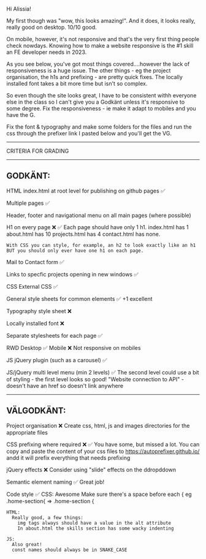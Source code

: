 Hi Alissia!

My first though was "wow, this looks amazing!". And it does, it looks really, really good on desktop. 10/10 good.

On mobile, however, it's not responsive and that's the very first thing people check nowdays. Knowing how to make a website responsive is the #1 skill an FE developer needs in 2023.

As you see below, you've got most things covered....however the lack of responsiveness is a huge issue. The other things -  eg the project organisation, the h1s and prefixing - are pretty quick fixes. The locally installed font takes a bit more time but isn't so complex.

So even though the site looks great, I have to be consistent withh everyone else in the class so I can't give you a Godkänt unless it's responsive to some degree. Fix the responsiveness - ie make it adapt to mobiles and you have the G.

Fix the font & typography and make some folders for the files and run the css through the prefixer link I pasted below and you'll get the VG.


*************************************

CRITERIA FOR GRADING

*************************************

GODKÄNT:
-------------------------------------

HTML
  index.html at root level for publishing on github pages ✅

  Multiple pages ✅

  Header, footer and navigational menu on all main pages (where possible)

  H1 on every page ❌ ✅
     Each page should have only 1 h1.
       index.html has 1
       about.html has 10
       projects.html has 4
       contact.html has none.

    With CSS you can style, for example, an h2 to look exactly like an h1 BUT you should only ever have one h1 on each page.

  Mail to Contact form ✅

  Links to specfic projects opening in new windows ✅

CSS
  External CSS ✅

  General style sheets for common elements ✅
   +1 excellent

  Typography style sheet ❌

  Locally installed font ❌
  
  Separate stylesheets for each page ✅

  RWD
    Desktop ✅
    Mobile ❌
      Not responsive on mobiles

JS
  jQuery plugin (such as a carousel) ✅

  JS/jQuery multi level menu (min 2 levels) ✅
    The second level could use a bit of styling - the first level looks so good!
    "Website connection to API" - doesn't have an href so doesn't link anywhere

-------------------------------------

VÄLGODKÄNT:
-------------------------------------

  Project organisation ❌
    Create css, html, js and images directories for the appropriate files

  CSS prefixing where required ❌ ✅
    You have some, but missed a lot. You can copy and paste the content of your css files to https://autoprefixer.github.io/ andd it will prefix everything that needs prefixing

  jQuery effects ❌
    Consider using "slide" effects on the ddropddown

  Semantic element naming  ✅
    Great job!

  Code style ✅ 
    CSS: Awesome
      Make sure there's a space before each { 
        eg .home-section{ => .home-section {

    HTML: 
      Really good, a few things:
        img tags always should have a value in the alt attribute
        In about.html the skills section has some wacky indenting

    JS: 
      Also great!
      const names should always be in SNAKE_CASE
